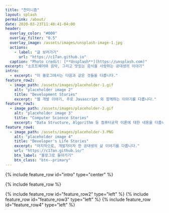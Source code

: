 ```yaml
---
title: "찬미니즘"
layout: splash
permalink: /about/
date: 2020-03-23T11:48:41-04:00
header:
  overlay_color: "#000"
  overlay_filter: "0.5"
  overlay_image: /assets/images/unsplash-image-1.jpg
  actions:
    - label: "글 보러가기"
      url: "https://c17an.github.io"
  caption: "Photo credit: [**Unsplash**](https://unsplash.com)"
excerpt: "소프트웨어와 음악, 그리고 맛있는 음식을 사랑하는 공대생의 이야기"
intro:
  - excerpt: "이 블로그에서는 다음과 같은 것들을 다룹니다."
feature_row2:
  - image_path: /assets/images/placeholder-1.gif
    alt: "placeholder image 2"
    title: "Development Stories"
    excerpt: "웹 개발 이야기, 주로 Javascript 와 함께하는 이야기를 다룹니다."
feature_row3:
  - image_path: /assets/images/placeholder-2.gif
    alt: "placeholder image 3"
    title: "Computer Science Stories"
    excerpt: "Data Structure, Algorithm 등 컴퓨터공학 이론에 대한 내용을 다룹니다."
feature_row4:
  - image_path: /assets/images/placeholder-3.PNG
    alt: "placeholder image 4"
    title: "Developer's Life Stories"
    excerpt: "마지막으로, 개발자이자 한 공대생의 삶 이야기를 다룹니다."
    url: "https://c17an.github.io/"
    btn_label: "블로그로 돌아가기"
    btn_class: "btn--primary"
---
```


{% include feature_row id="intro" type="center" %}

{% include feature_row %}

{% include feature_row id="feature_row2" type="left" %}
{% include feature_row id="feature_row3" type="left" %}
{% include feature_row id="feature_row4" type="left" %}
